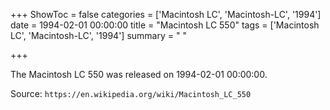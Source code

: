 +++
ShowToc = false
categories = ['Macintosh LC', 'Macintosh-LC', '1994']
date = 1994-02-01 00:00:00
title = "Macintosh LC 550"
tags = ['Macintosh LC', 'Macintosh-LC', '1994']
summary = " "

+++

The Macintosh LC 550 was released on 1994-02-01 00:00:00.

Source: `https://en.wikipedia.org/wiki/Macintosh_LC_550`


